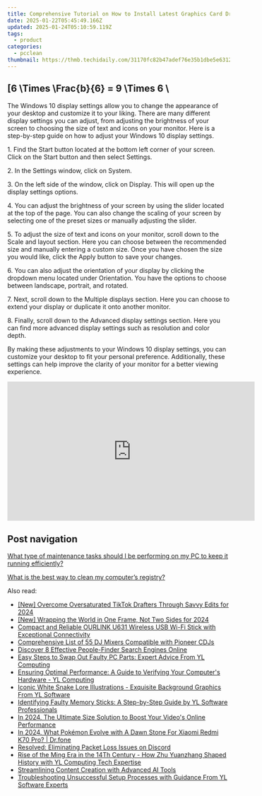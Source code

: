 ```yaml
---
title: Comprehensive Tutorial on How to Install Latest Graphics Card Drivers by YL Software
date: 2025-01-22T05:45:49.166Z
updated: 2025-01-24T05:10:59.119Z
tags:
  - product
categories:
  - pcclean
thumbnail: https://thmb.techidaily.com/31170fc82b47adef76e35b1dbe5e6312865cece8cca3cd844fe92c1c213c87ec.jpg
---
```


## \[6 \Times \Frac{b}{6} = 9 \Times 6 \

The Windows 10 display settings allow you to change the appearance of your desktop and customize it to your liking. There are many different display settings you can adjust, from adjusting the brightness of your screen to choosing the size of text and icons on your monitor. Here is a step-by-step guide on how to adjust your Windows 10 display settings. 

1\. Find the Start button located at the bottom left corner of your screen. Click on the Start button and then select Settings.

2\. In the Settings window, click on System.

3\. On the left side of the window, click on Display. This will open up the display settings options. 

4\. You can adjust the brightness of your screen by using the slider located at the top of the page. You can also change the scaling of your screen by selecting one of the preset sizes or manually adjusting the slider.

5\. To adjust the size of text and icons on your monitor, scroll down to the Scale and layout section. Here you can choose between the recommended size and manually entering a custom size. Once you have chosen the size you would like, click the Apply button to save your changes.

6\. You can also adjust the orientation of your display by clicking the dropdown menu located under Orientation. You have the options to choose between landscape, portrait, and rotated.

7\. Next, scroll down to the Multiple displays section. Here you can choose to extend your display or duplicate it onto another monitor.

8\. Finally, scroll down to the Advanced display settings section. Here you can find more advanced display settings such as resolution and color depth. 

By making these adjustments to your Windows 10 display settings, you can customize your desktop to fit your personal preference. Additionally, these settings can help improve the clarity of your monitor for a better viewing experience.

<!-- affiliate ads begin -->
<iframe width="560" height="315" src="https://www.youtube.com/embed/vQbNyknjJJ8?si=RGVIEWLdPbvRC_r6" title="YouTube video player" frameborder="0" allow="accelerometer; autoplay; clipboard-write; encrypted-media; gyroscope; picture-in-picture; web-share" referrerpolicy="strict-origin-when-cross-origin" allowfullscreen></iframe>
<!-- affiliate ads end -->

## Post navigation

[What type of maintenance tasks should I be performing on my PC to keep it running efficiently?](https://tools.techidaily.com/pcclean/products/)

[What is the best way to clean my computer’s registry?](https://tools.techidaily.com/pcclean/products/)

<ins class="adsbygoogle"
     style="display:block"
     data-ad-format="autorelaxed"
     data-ad-client="ca-pub-7571918770474297"
     data-ad-slot="1223367746"></ins>

<ins class="adsbygoogle"
     style="display:block"
     data-ad-client="ca-pub-7571918770474297"
     data-ad-slot="8358498916"
     data-ad-format="auto"
     data-full-width-responsive="true"></ins>

<span class="atpl-alsoreadstyle">Also read:</span>
<div><ul>
<li><a href="https://fox-friendly.techidaily.com/new-overcome-oversaturated-tiktok-drafters-through-savvy-edits-for-2024/"><u>[New] Overcome Oversaturated TikTok Drafters Through Savvy Edits for 2024</u></a></li>
<li><a href="https://fox-helps.techidaily.com/new-wrapping-the-world-in-one-frame-not-two-sides-for-2024/"><u>[New] Wrapping the World in One Frame, Not Two Sides for 2024</u></a></li>
<li><a href="https://buynow-info.techidaily.com/compact-and-reliable-ourlink-u631-wireless-usb-wi-fi-stick-with-exceptional-connectivity/"><u>Compact and Reliable OURLINK U631 Wireless USB Wi-Fi Stick with Exceptional Connectivity</u></a></li>
<li><a href="https://discover-bits.techidaily.com/comprehensive-list-of-55-dj-mixers-compatible-with-pioneer-cdjs/"><u>Comprehensive List of 55 DJ Mixers Compatible with Pioneer CDJs</u></a></li>
<li><a href="https://tech-recovery.techidaily.com/discover-8-effective-people-finder-search-engines-online/"><u>Discover 8 Effective People-Finder Search Engines Online</u></a></li>
<li><a href="https://discover-bits.techidaily.com/easy-steps-to-swap-out-faulty-pc-parts-expert-advice-from-yl-computing/"><u>Easy Steps to Swap Out Faulty PC Parts: Expert Advice From YL Computing</u></a></li>
<li><a href="https://discover-bits.techidaily.com/ensuring-optimal-performance-a-guide-to-verifying-your-computers-hardware-yl-computing/"><u>Ensuring Optimal Performance: A Guide to Verifying Your Computer's Hardware - YL Computing</u></a></li>
<li><a href="https://discover-bits.techidaily.com/iconic-white-snake-lore-illustrations-exquisite-background-graphics-from-yl-software/"><u>Iconic White Snake Lore Illustrations - Exquisite Background Graphics From YL Software</u></a></li>
<li><a href="https://discover-bits.techidaily.com/identifying-faulty-memory-sticks-a-step-by-step-guide-by-yl-software-professionals/"><u>Identifying Faulty Memory Sticks: A Step-by-Step Guide by YL Software Professionals</u></a></li>
<li><a href="https://youtube-data.techidaily.com/24-the-ultimate-size-solution-to-boost-your-videos-online-performance/"><u>In 2024, The Ultimate Size Solution to Boost Your Video's Online Performance</u></a></li>
<li><a href="https://android-pokemon-go.techidaily.com/in-2024-what-pokemon-evolve-with-a-dawn-stone-for-xiaomi-redmi-k70-pro-drfone-by-drfone-virtual-android/"><u>In 2024, What Pokémon Evolve with A Dawn Stone For Xiaomi Redmi K70 Pro? | Dr.fone</u></a></li>
<li><a href="https://program-issues.techidaily.com/resolved-eliminating-packet-loss-issues-on-discord/"><u>Resolved: Eliminating Packet Loss Issues on Discord</u></a></li>
<li><a href="https://discover-bits.techidaily.com/rise-of-the-ming-era-in-the-14th-century-how-zhu-yuanzhang-shaped-history-with-yl-computing-tech-expertise/"><u>Rise of the Ming Era in the 14Th Century - How Zhu Yuanzhang Shaped History with YL Computing Tech Expertise</u></a></li>
<li><a href="https://tech-revival.techidaily.com/streamlining-content-creation-with-advanced-ai-tools/"><u>Streamlining Content Creation with Advanced AI Tools</u></a></li>
<li><a href="https://discover-bits.techidaily.com/troubleshooting-unsuccessful-setup-processes-with-guidance-from-yl-software-experts/"><u>Troubleshooting Unsuccessful Setup Processes with Guidance From YL Software Experts</u></a></li>
</ul></div>

